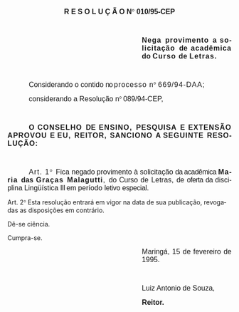 <body lang=PT-BR style='tab-interval:36.0pt'>

<div class=Section1>

<p class=MsoNormal align=center style='text-align:center'><b><span
style='font-size:12.0pt;mso-bidi-font-size:10.0pt;font-family:Arial;letter-spacing:
-.05pt;mso-fareast-language:EN-US'>R E S O L U Ç Ã O N</span></b><b><span
style='font-size:12.0pt;mso-bidi-font-size:10.0pt;font-family:Symbol;
mso-ascii-font-family:Arial;mso-hansi-font-family:Arial;mso-bidi-font-family:
Arial;letter-spacing:-.05pt;mso-fareast-language:EN-US;mso-char-type:symbol;
mso-symbol-font-family:Symbol'><span style='mso-char-type:symbol;mso-symbol-font-family:
Symbol'>°</span></span></b><b><span style='font-size:12.0pt;mso-bidi-font-size:
10.0pt;font-family:Arial;letter-spacing:-.05pt;mso-fareast-language:EN-US'>
010/95-CEP<o:p></o:p></span></b></p>

<p class=MsoNormal style='text-align:justify'><b><span style='font-size:12.0pt;
mso-bidi-font-size:10.0pt;font-family:Arial;letter-spacing:-.05pt;mso-fareast-language:
EN-US'><![if !supportEmptyParas]>&nbsp;<![endif]><o:p></o:p></span></b></p>

<p class=MsoNormal style='margin-left:8.0cm;text-align:justify'><b><span
style='font-size:12.0pt;mso-bidi-font-size:10.0pt;font-family:Arial;letter-spacing:
.9pt;mso-fareast-language:EN-US'>Nega </span></b><b><span style='font-size:
12.0pt;mso-bidi-font-size:10.0pt;font-family:Arial;letter-spacing:.85pt;
mso-fareast-language:EN-US'>provimento </span></b><b><span style='font-size:
12.0pt;mso-bidi-font-size:10.0pt;font-family:Arial;mso-fareast-language:EN-US'>a
<span style='letter-spacing:.9pt'>solicitação </span>de <span style='letter-spacing:
.8pt'>acadêmica </span>do <span style='letter-spacing:1.0pt'>Curso </span><span
style='letter-spacing:.3pt'>de </span><span style='letter-spacing:1.05pt'>Letras.</span><span
style='letter-spacing:-.05pt'><o:p></o:p></span></span></b></p>

<p class=MsoNormal style='text-align:justify'><b><span style='font-size:12.0pt;
mso-bidi-font-size:10.0pt;font-family:Arial;letter-spacing:-.05pt;mso-fareast-language:
EN-US'><![if !supportEmptyParas]>&nbsp;<![endif]><o:p></o:p></span></b></p>

<p class=MsoNormal style='text-align:justify;text-indent:36.0pt'><span
style='font-size:12.0pt;mso-bidi-font-size:10.0pt;font-family:Arial;letter-spacing:
-.05pt;mso-fareast-language:EN-US'>Considerando </span><span style='font-size:
12.0pt;mso-bidi-font-size:10.0pt;font-family:Arial;mso-fareast-language:EN-US'>o
contido <span style='letter-spacing:-.85pt'>no </span><span style='letter-spacing:
.85pt'>processo </span>n</span><span style='font-size:12.0pt;mso-bidi-font-size:
10.0pt;font-family:Symbol;mso-ascii-font-family:Arial;mso-hansi-font-family:
Arial;mso-bidi-font-family:Arial;mso-fareast-language:EN-US;mso-char-type:symbol;
mso-symbol-font-family:Symbol'><span style='mso-char-type:symbol;mso-symbol-font-family:
Symbol'>°</span></span><span style='font-size:12.0pt;mso-bidi-font-size:10.0pt;
font-family:Arial;mso-fareast-language:EN-US'> <span style='letter-spacing:
.95pt'>669/94-DAA; <o:p></o:p></span></span></p>

<p class=MsoNormal style='text-align:justify;text-indent:36.0pt'><span
style='font-size:12.0pt;mso-bidi-font-size:10.0pt;font-family:Arial;mso-fareast-language:
EN-US'>considerando a <span style='letter-spacing:.05pt'>Resolução </span><span
style='letter-spacing:-.45pt'>n</span></span><span style='font-size:12.0pt;
mso-bidi-font-size:10.0pt;font-family:Symbol;mso-ascii-font-family:Arial;
mso-hansi-font-family:Arial;mso-bidi-font-family:Arial;letter-spacing:-.45pt;
mso-fareast-language:EN-US;mso-char-type:symbol;mso-symbol-font-family:Symbol'><span
style='mso-char-type:symbol;mso-symbol-font-family:Symbol'>°</span></span><span
style='font-size:12.0pt;mso-bidi-font-size:10.0pt;font-family:Arial;letter-spacing:
-.45pt;mso-fareast-language:EN-US'> </span><span style='font-size:12.0pt;
mso-bidi-font-size:10.0pt;font-family:Arial;mso-fareast-language:EN-US'>089/94-CEP,<o:p></o:p></span></p>

<p class=MsoNormal style='text-align:justify'><span style='font-size:12.0pt;
mso-bidi-font-size:10.0pt;font-family:Arial;mso-fareast-language:EN-US'><![if !supportEmptyParas]>&nbsp;<![endif]><o:p></o:p></span></p>

<p class=MsoNormal style='text-align:justify;text-indent:36.0pt'><b><span
style='font-size:12.0pt;mso-bidi-font-size:10.0pt;font-family:Arial;mso-fareast-language:
EN-US'>O <span style='letter-spacing:.9pt'>CONSELHO </span>DE <span
style='letter-spacing:1.0pt'>ENSINO, </span><span style='letter-spacing:.85pt'>PESQUISA
</span>E <span style='letter-spacing:.9pt'>EXTENSÃO </span><span
style='letter-spacing:.85pt'>APROVOU </span>E <span style='letter-spacing:1.15pt'>EU,
</span><span style='letter-spacing:.9pt'>REITOR, SANCIONO </span>A <span
style='letter-spacing:.95pt'>SEGUINTE </span><span style='letter-spacing:.85pt'>RESOLUÇÃO:<o:p></o:p></span></span></b></p>

<p class=MsoNormal style='text-align:justify'><b><span style='font-size:12.0pt;
mso-bidi-font-size:10.0pt;font-family:Arial;letter-spacing:.85pt;mso-fareast-language:
EN-US'><![if !supportEmptyParas]>&nbsp;<![endif]><o:p></o:p></span></b></p>

<p class=MsoNormal style='text-align:justify;text-indent:36.0pt;tab-stops:257.4pt'><span
style='font-size:12.0pt;mso-bidi-font-size:10.0pt;font-family:Arial;letter-spacing:
1.05pt;mso-fareast-language:EN-US'>Art. </span><span style='font-size:12.0pt;
mso-bidi-font-size:10.0pt;font-family:Arial;letter-spacing:1.1pt;mso-fareast-language:
EN-US'>1</span><span style='font-size:12.0pt;mso-bidi-font-size:10.0pt;
font-family:Symbol;mso-ascii-font-family:Arial;mso-hansi-font-family:Arial;
mso-bidi-font-family:Arial;letter-spacing:1.1pt;mso-fareast-language:EN-US;
mso-char-type:symbol;mso-symbol-font-family:Symbol'><span style='mso-char-type:
symbol;mso-symbol-font-family:Symbol'>°</span></span><span style='font-size:
12.0pt;mso-bidi-font-size:10.0pt;font-family:Arial;letter-spacing:1.1pt;
mso-fareast-language:EN-US'> </span><span style='font-size:12.0pt;mso-bidi-font-size:
10.0pt;font-family:Arial;letter-spacing:.1pt;mso-fareast-language:EN-US'>Fica </span><span
style='font-size:12.0pt;mso-bidi-font-size:10.0pt;font-family:Arial;letter-spacing:
-.15pt;mso-fareast-language:EN-US'>negado </span><span style='font-size:12.0pt;
mso-bidi-font-size:10.0pt;font-family:Arial;mso-fareast-language:EN-US'>provimento
à solicitação <span style='letter-spacing:-.6pt'>da </span><span
style='letter-spacing:-.4pt'>acadêmica </span><b><span style='letter-spacing:
.95pt'>Maria </span><span style='letter-spacing:-.05pt'>das </span><span
style='letter-spacing:1.0pt'>Graças </span><span style='letter-spacing:.9pt'>Malagutti</span></b><span
style='letter-spacing:.9pt'>, </span><span style='letter-spacing:-.2pt'>do </span><span
style='letter-spacing:-.1pt'>Curso </span><span style='letter-spacing:.1pt'>de </span><span
style='letter-spacing:.15pt'>Letras, </span><span style='letter-spacing:-.15pt'>de
</span><span style='letter-spacing:-.55pt'>oferta </span><span
style='letter-spacing:-.6pt'>da </span><span style='letter-spacing:-.05pt'>disciplina
</span>Lingüística <span style='letter-spacing:-.7pt'>III </span><span
style='letter-spacing:-.2pt'>em </span><span style='letter-spacing:.05pt'>período
</span><span style='letter-spacing:-.2pt'>letivo </span><span style='letter-spacing:
-.3pt'>especial.</span><o:p></o:p></span></p>

<p class=MsoBodyTextIndent>Art. 2<span style='font-family:Symbol;mso-ascii-font-family:
Arial;mso-hansi-font-family:Arial;mso-char-type:symbol;mso-symbol-font-family:
Symbol'><span style='mso-char-type:symbol;mso-symbol-font-family:Symbol'>°</span></span>
Esta resolução entrará em vigor na data de sua publicação, revogadas as
disposições em contrário. </p>

<p class=MsoBodyTextIndent>Dê-se ciência.</p>

<p class=MsoBodyTextIndent>Cumpra-se.</p>

<p class=MsoNormal style='margin-left:8.0cm;text-align:justify'><span
style='font-size:12.0pt;mso-bidi-font-size:10.0pt;font-family:Arial;mso-fareast-language:
EN-US;mso-bidi-font-weight:bold'>Maringá, 15 de fevereiro de 1995.<o:p></o:p></span></p>

<p class=MsoNormal style='margin-left:8.0cm;text-align:justify'><span
style='font-size:12.0pt;mso-bidi-font-size:10.0pt;font-family:Arial;mso-fareast-language:
EN-US;mso-bidi-font-weight:bold'><![if !supportEmptyParas]>&nbsp;<![endif]><o:p></o:p></span></p>

<p class=MsoNormal style='margin-left:8.0cm;text-align:justify'><span
lang=ES-TRAD style='font-size:12.0pt;mso-bidi-font-size:10.0pt;font-family:
Arial;mso-ansi-language:ES-TRAD;mso-fareast-language:EN-US;mso-bidi-font-weight:
bold'>Luiz Antonio de Souza,<o:p></o:p></span></p>

<p class=MsoNormal style='margin-left:8.0cm;text-align:justify'><b
style='mso-bidi-font-weight:normal'><span lang=ES-TRAD style='font-size:12.0pt;
mso-bidi-font-size:10.0pt;font-family:Arial;mso-ansi-language:ES-TRAD;
mso-fareast-language:EN-US'>Reitor.<o:p></o:p></span></b></p>

</div>

</body>
